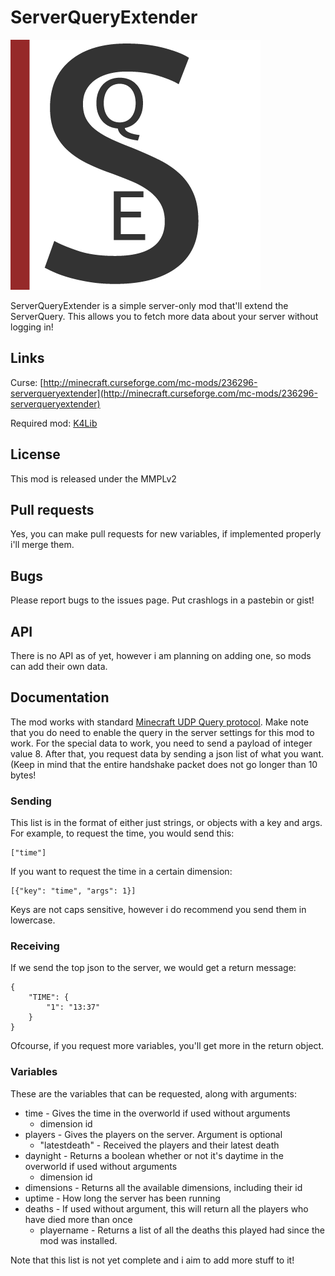 ServerQueryExtender
=========

![](logo.png)

ServerQueryExtender is a simple server-only mod that'll extend the ServerQuery.
This allows you to fetch more data about your server without logging in!


## Links ##
Curse: [http://minecraft.curseforge.com/mc-mods/236296-serverqueryextender](http://minecraft.curseforge.com/mc-mods/236296-serverqueryextender)

Required mod: [K4Lib](http://minecraft.curseforge.com/mc-mods/224740-k4lib)

## License ##
This mod is released under the MMPLv2

## Pull requests ##
Yes, you can make pull requests for new variables, if implemented properly i'll merge them.

## Bugs ##
Please report bugs to the issues page. Put crashlogs in a pastebin or gist!

## API ##
There is no API as of yet, however i am planning on adding one, so mods can add their own data.

## Documentation ##
The mod works with standard [Minecraft UDP Query protocol](http://wiki.vg/Query). Make note that you do need to enable the query in the server settings for this mod to work.
For the special data to work, you need to send a payload of integer value 8.
After that, you request data by sending a json list of what you want.
(Keep in mind that the entire handshake packet does not go longer than 10 bytes!
 
### Sending ###
This list is in the format of either just strings, or objects with a key and args. For example, to request the time, you would send this:

	["time"]

If you want to request the time in a certain dimension:

	[{"key": "time", "args": 1}]

Keys are not caps sensitive, however i do recommend you send them in lowercase.

### Receiving ###
If we send the top json to the server, we would get a return message:

	{
		"TIME": {
			"1": "13:37"
		}
	}

Ofcourse, if you request more variables, you'll get more in the return object.


### Variables ###
These are the variables that can be requested, along with arguments:

- time - Gives the time in the overworld if used without arguments
	- dimension id
- players - Gives the players on the server. Argument is optional
	- "latestdeath" - Received the players and their latest death
- daynight - Returns a boolean whether or not it's daytime in the overworld if used without arguments
	- dimension id
- dimensions - Returns all the available dimensions, including their id
- uptime - How long the server has been running
- deaths - If used without argument, this will return all the players who have died more than once
	- playername - Returns a list of all the deaths this played had since the mod was installed.

Note that this list is not yet complete and i aim to add more stuff to it!

